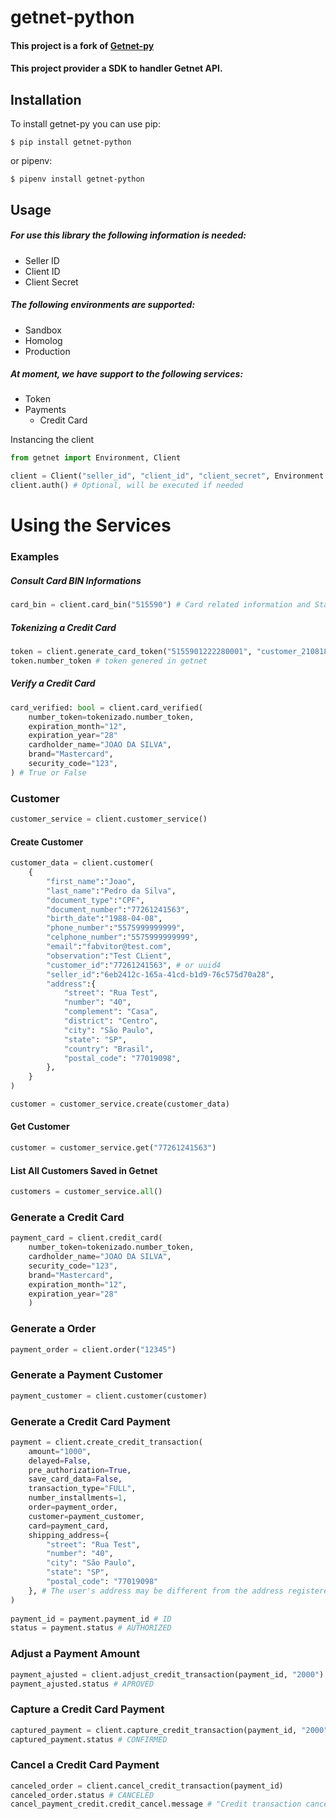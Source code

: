 getnet-python
=========
#### This project is a fork of [Getnet-py](https://github.com/ramon/getnet-py) 
#### This project provider a SDK to handler Getnet API.

Installation
------------

To install getnet-py you can use pip:

    $ pip install getnet-python

or pipenv:

    $ pipenv install getnet-python

    
Usage
-----

#####  For use this library the following information is needed:
 
 * Seller ID
 * Client ID
 * Client Secret
 
#####  The following environments are supported:

 * Sandbox
 * Homolog
 * Production
 
#####  At moment, we have support to the following services:

 * Token
 * Payments
   * Credit Card
 

Instancing the client
```python
from getnet import Environment, Client

client = Client("seller_id", "client_id", "client_secret", Environment.SANDBOX)
client.auth() # Optional, will be executed if needed
``` 

# Using the Services
### Examples

##### Consult Card BIN Informations
```python
card_bin = client.card_bin("515590") # Card related information and Status
```

##### Tokenizing a Credit Card
```python
token = client.generate_card_token("5155901222280001", "customer_21081826")
token.number_token # token genered in getnet
```

##### Verify a Credit Card
```python
card_verified: bool = client.card_verified(
    number_token=tokenizado.number_token,  
    expiration_month="12",
    expiration_year="28"
    cardholder_name="JOAO DA SILVA",
    brand="Mastercard",
    security_code="123",
) # True or False

```

### Customer
```python
customer_service = client.customer_service()
```
#### Create Customer
```python
customer_data = client.customer(
    {
        "first_name":"Joao",
        "last_name":"Pedro da Silva",
        "document_type":"CPF",
        "document_number":"77261241563",
        "birth_date":"1988-04-08",
        "phone_number":"5575999999999",
        "celphone_number":"5575999999999",
        "email":"fabvitor@test.com",
        "observation":"Test CLient",
        "customer_id":"77261241563", # or uuid4
        "seller_id":"6eb2412c-165a-41cd-b1d9-76c575d70a28",
        "address":{
            "street": "Rua Test",
            "number": "40",
            "complement": "Casa",
            "district": "Centro",
            "city": "São Paulo",
            "state": "SP",
            "country": "Brasil",
            "postal_code": "77019098",
        },
    }
)

customer = customer_service.create(customer_data)

```
#### Get Customer
```python
customer = customer_service.get("77261241563")
```
#### List All Customers Saved in Getnet
```python
customers = customer_service.all()
```

### Generate a Credit Card
```python
payment_card = client.credit_card(
    number_token=tokenizado.number_token,  
    cardholder_name="JOAO DA SILVA",
    security_code="123",
    brand="Mastercard",
    expiration_month="12",
    expiration_year="28"
    )
```
### Generate a Order
```python
payment_order = client.order("12345") 
```

### Generate a Payment Customer
```python
payment_customer = client.customer(customer) 
```

### Generate a Credit Card Payment
```python
payment = client.create_credit_transaction(
    amount="1000",
    delayed=False,
    pre_authorization=True,
    save_card_data=False,
    transaction_type="FULL",
    number_installments=1,
    order=payment_order,
    customer=payment_customer,
    card=payment_card,
    shipping_address={
        "street": "Rua Test",
        "number": "40",
        "city": "São Paulo",
        "state": "SP",
        "postal_code": "77019098"
    }, # The user's address may be different from the address registered with the consumer
)
    
payment_id = payment.payment_id # ID
status = payment.status # AUTHORIZED
```

### Adjust a Payment Amount
```python
payment_ajusted = client.adjust_credit_transaction(payment_id, "2000")
payment_ajusted.status # APROVED
```

### Capture a Credit Card Payment
```python
captured_payment = client.capture_credit_transaction(payment_id, "2000")
captured_payment.status # CONFIRMED
```

### Cancel a Credit Card Payment
```python
canceled_order = client.cancel_credit_transaction(payment_id)
canceled_order.status # CANCELED
cancel_payment_credit.credit_cancel.message # "Credit transaction cancelled sucessfully"
```
